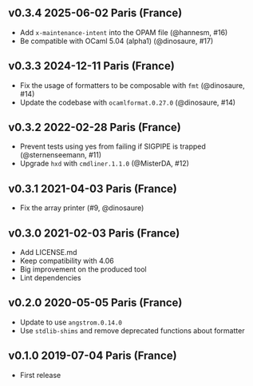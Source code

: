 v0.3.4 2025-06-02 Paris (France)
--------------------------------

* Add `x-maintenance-intent` into the OPAM file (@hannesm, #16)
* Be compatible with OCaml 5.04 (alpha1) (@dinosaure, #17)

v0.3.3 2024-12-11 Paris (France)
--------------------------------

* Fix the usage of formatters to be composable with `fmt` (@dinosaure, #14)
* Update the codebase with `ocamlformat.0.27.0` (@dinosaure, #14)

v0.3.2 2022-02-28 Paris (France)
--------------------------------

* Prevent tests using yes from failing if SIGPIPE is trapped (@sternenseemann, #11)
* Upgrade `hxd` with `cmdliner.1.1.0` (@MisterDA, #12)

v0.3.1 2021-04-03 Paris (France)
--------------------------------

- Fix the array printer (#9, @dinosaure)

v0.3.0 2021-02-03 Paris (France)
--------------------------------

- Add LICENSE.md
- Keep compatibility with 4.06
- Big improvement on the produced tool
- Lint dependencies

v0.2.0 2020-05-05 Paris (France)
--------------------------------

- Update to use `angstrom.0.14.0`
- Use `stdlib-shims` and remove deprecated functions about formatter

v0.1.0 2019-07-04 Paris (France)
--------------------------------

- First release
